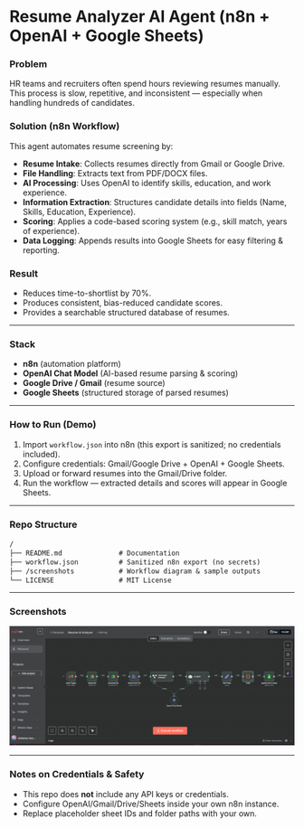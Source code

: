# Resume Analyzer AI Agent (n8n + OpenAI + Google Sheets)

### Problem
HR teams and recruiters often spend hours reviewing resumes manually. This process is slow, repetitive, and inconsistent — especially when handling hundreds of candidates.

### Solution (n8n Workflow)
This agent automates resume screening by:
- **Resume Intake**: Collects resumes directly from Gmail or Google Drive.
- **File Handling**: Extracts text from PDF/DOCX files.
- **AI Processing**: Uses OpenAI to identify skills, education, and work experience.
- **Information Extraction**: Structures candidate details into fields (Name, Skills, Education, Experience).
- **Scoring**: Applies a code-based scoring system (e.g., skill match, years of experience).
- **Data Logging**: Appends results into Google Sheets for easy filtering & reporting.

### Result
- Reduces time-to-shortlist by 70%.
- Produces consistent, bias-reduced candidate scores.
- Provides a searchable structured database of resumes.

---

### Stack
- **n8n** (automation platform)
- **OpenAI Chat Model** (AI-based resume parsing & scoring)
- **Google Drive / Gmail** (resume source)
- **Google Sheets** (structured storage of parsed resumes)

---

### How to Run (Demo)
1. Import `workflow.json` into n8n (this export is sanitized; no credentials included).
2. Configure credentials: Gmail/Google Drive + OpenAI + Google Sheets.
3. Upload or forward resumes into the Gmail/Drive folder.
4. Run the workflow — extracted details and scores will appear in Google Sheets.

---

### Repo Structure
```
/  
├── README.md              # Documentation  
├── workflow.json          # Sanitized n8n export (no secrets)  
├── /screenshots           # Workflow diagram & sample outputs  
└── LICENSE                # MIT License  
```

---

### Screenshots
![Workflow](screenshots/Resume-Analyser.png)

---

### Notes on Credentials & Safety
- This repo does **not** include any API keys or credentials.
- Configure OpenAI/Gmail/Drive/Sheets inside your own n8n instance.
- Replace placeholder sheet IDs and folder paths with your own.
